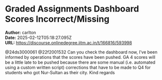 # Graded Assignments Dashboard Scores Incorrect/Missing

**Author:** carlton  
**Date:** 2025-02-12T05:18:27.095Z  
**URL:** https://discourse.onlinedegree.iitm.ac.in/t/166816/593998

@24ds3000061 @22f2001532
Can you check the dashboard now, I’ve been informed by operations that the scores have been pushed.
GA 4 scores will be a little late to be pushed because there are some manual (i.e. automated using a custom written script) corrections that have to be made to Q4 for students who got Nur-Sultan as their city.
Kind regards
